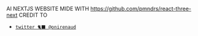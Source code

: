 

AI NEXTJS WEBSITE MIDE WITH  https://github.com/pmndrs/react-three-next CREDIT TO 
- [`twitter 🐈‍⬛ @onirenaud`](https://twitter.com/onirenaud)

